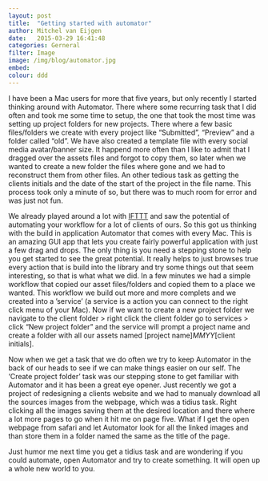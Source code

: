 ```yaml
---
layout: post
title:  "Getting started with automator"
author: Mitchel van Eijgen
date:   2015-03-29 16:41:48
categories: Gerneral
filter: Image
image: /img/blog/automator.jpg
embed:
colour: ddd
---
```


I have been a Mac users for more that five years, but only recently I started thinking around with Automator. There where some recurring task that I did often and took me some time to setup, the one that took the most time was setting up project folders for new projects. There where a few basic files/folders we create with every project like “Submitted”, “Preview” and a folder called “old”. We have also created a template file with every social media avatar/banner size. It happend more often than I like to admit that I dragged over the assets files and forgot to copy them, so later when we wanted to create a new folder the files where gone and we had to reconstruct them from other files. An other tedious task as getting the clients initials and the date of the start of the project in the file name. This process took only a minute of so, but there was to much room for error and was just not fun.

<!--more-->

We already played around a lot with [IFTTT](http://ifttt.com) and saw the potential of automating your workflow for a lot of clients of ours. So this got us thinking with the build in application Automator that comes with every Mac. This is an amazing GUI app that lets you create fairly powerful application with just a few drag and drops. The only thing is you need a stepping stone to help you get started to see the great potential. It really helps to just browses true every action that is build into the library and try some things out that seem interesting, so that is what what we did. In a few minutes we had a simple workflow that copied our asset files/folders and copied them to a place we wanted. This workflow we build out more and more complets and we created into a ’service’ (a service is a action you can connect to the right click menu of your Mac). Now if we want to create a new project folder we navigate to the client folder > right click the client folder go to services > click “New project folder” and the service will prompt a project name and create a folder with all our assets named [project name]_MMYY_[client initials].

Now when we get a task that we do often we try to keep Automator in the back of our heads to see if we can make things easier on our self. The ‘Create project folder’ task was our stepping stone to get familiar with Automator and it has been a great eye opener. Just recently we got a project of redesigning a clients website and we had to manualy download all the sources images from the webpage, which was a tidius task. Right clicking all the images saving them at the desired location and there where a lot more pages to go when it hit me on page five. What if I get the open webpage from safari and let Automator look for all the linked images and than store them in a folder named the same as the title of the page.

Just humor me next time you get a tidius task and are wondering if you could automate, open Automator and try to create something. It will open up a whole new world to you.
